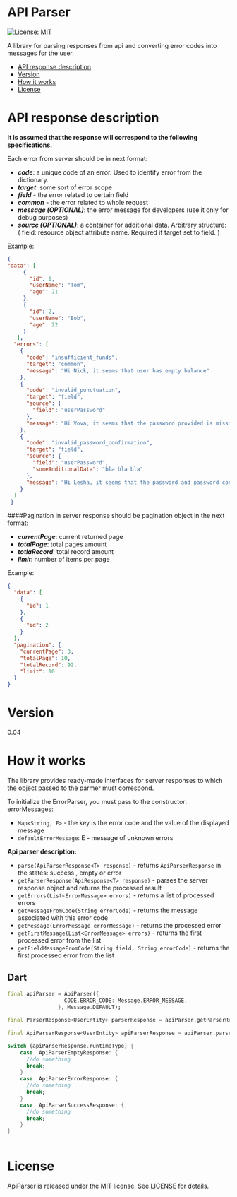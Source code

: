 # API Parser

[![License: MIT](https://img.shields.io/badge/license-BSD-purple.svg)](https://opensource.org/licenses/BSD-3-Clause)

A library for parsing responses from api and converting error codes into messages for the user.

- [API response description](#api-response-description)
- [Version](#version)
- [How it works](#how-it-works)
- [License](#license)

# API response description
**It is assumed that the response will correspond to the following specifications.**

Each error from server should be in next format:

- ***code***: a unique code of an error. Used to identify error from the dictionary.
- ***target***: some sort of error scope
- ***field*** - the error related to certain field
- ***common*** - the error related to whole request
- ***message (OPTIONAL)***: the error message for developers (use it only for debug purposes)
- ***source (OPTIONAL)***: a container for additional data. Arbitrary structure: ( field: resource object attribute name. Required if target set to field. )

Example:
```json
{
"data": [
     {
       "id": 1,
       "userName": "Tom",
       "age": 21
     },
     {
       "id": 2,
       "userName": "Bob",
       "age": 22
     }
   ],
  "errors": [
    {
      "code": "insufficient_funds",
      "target": "common",
      "message": "Hi Nick, it seems that user has empty balance"
    },
    {
      "code": "invalid_punctuation",
      "target": "field",
      "source": {
        "field": "userPassword"
      },
      "message": "Hi Vova, it seems that the password provided is missing a punctuation character"
    },
    {
      "code": "invalid_password_confirmation",
      "target": "field",
      "source": {
        "field": "userPassword",
        "someAdditionalData": "bla bla bla"
      },
      "message": "Hi Lesha, it seems that the password and password confirmation fields do not match"
    }
  ]
 }
```
####Pagination
In server response should be pagination object in the next format:

- ***currentPage***: current returned page
- ***totalPage***: total pages amount
- ***totlaRecord***: total record amount
- ***limit***: number of items per page

Example:
```json
{
  "data": [
    {
      "id": 1
    },
    {
      "id": 2
    }
  ],
  "pagination": {
    "currentPage": 3,
    "totalPage": 10,
    "totalRecord": 92,
    "limit": 10
  }
}
```
# Version
0.04

# How it works
The library provides ready-made interfaces for server responses to which the object passed to the parmer must correspond.

To initialize the ErrorParser, you must pass to the constructor:
  errorMessages: 
- `Map<String, E>` - the key is the error code and the value of the displayed message
- `defaultErrorMessage`: E - message of unknown errors


**Api parser description:**
- `parse(ApiParserResponse<T> response)` - returns `ApiParserResponse` in the states: success , empty or error
- `getParserResponse(ApiResponse<T> response)` - parses the server response object and returns the processed result
- `getErrors(List<ErrorMessage> errors)` - returns a list of processed errors
- `getMessageFromCode(String errorCode)` - returns the message associated with this error code
- `getMessage(ErrorMessage errorMessage)` - returns the processed error
- `getFirstMessage(List<ErrorMessage> errors)` - returns the first processed error from the list
- `getFieldMessageFromCode(String field, String errorCode)` - returns the first processed error from the list

Dart
-------------

```Dart
final apiParser = ApiParser({
                  CODE.ERROR_CODE: Message.ERROR_MESSAGE,
                }, Message.DEFAULT);
               
final ParserResponse<UserEntity> parserResponse = apiParser.getParserResponse(serverResponse);
                             
final ApiParserResponse<UserEntity> apiParserResponse = apiParser.parse(serverResponse); 

switch (apiParserResponse.runtimeType) {
    case  ApiParserEmptyResponse: {
      //do something
      break;
    }
    case  ApiParserErrorResponse: {
      //do something
      break;
    }
    case  ApiParserSuccessResponse: {
      //do something
      break;
    }
}
                            
```

# License
ApiParser is released under the MIT license. See [LICENSE](/LICENSE) for details.
